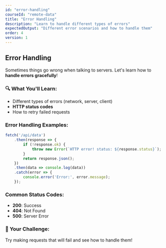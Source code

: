 ```yaml
---
id: "error-handling"
courseId: "remote-data"
title: "Error Handling"
description: "Learn to handle different types of errors"
expectedOutput: "Different error scenarios and how to handle them"
order: 4
version: 1
---
```


## Error Handling

Sometimes things go wrong when talking to servers. Let's learn how to **handle errors gracefully**!

### 🔍 What You'll Learn:

- Different types of errors (network, server, client)
- **HTTP status codes**
- How to retry failed requests

### Error Handling Examples:

```javascript
fetch('/api/data')
    .then(response => {
        if (!response.ok) {
            throw new Error(`HTTP error! status: ${response.status}`);
        }
        return response.json();
    })
    .then(data => console.log(data))
    .catch(error => {
        console.error('Error:', error.message);
    });
```

### Common Status Codes:

- **200**: Success
- **404**: Not Found
- **500**: Server Error

### 🌟 Your Challenge:

Try making requests that will fail and see how to handle them!